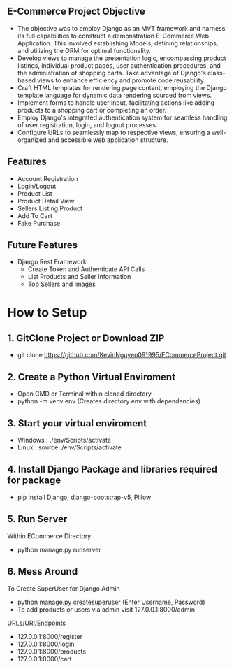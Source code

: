 ## E-Commerce Project Objective
- The objective was to employ Django as an MVT framework and harness its full capabilities to construct a demonstration E-Commerce Web Application. This involved establishing Models, defining relationships, and utilizing the ORM for optimal functionality.
- Develop views to manage the presentation logic, encompassing product listings, individual product pages, user authentication procedures, and the administration of shopping carts. Take advantage of Django's class-based views to enhance efficiency and promote code reusability.
- Craft HTML templates for rendering page content, employing the Django template language for dynamic data rendering sourced from views.
- Implement forms to handle user input, facilitating actions like adding products to a shopping cart or completing an order.
- Employ Django's integrated authentication system for seamless handling of user registration, login, and logout processes.
- Configure URLs to seamlessly map to respective views, ensuring a well-organized and accessible web application structure.

## Features
- Account Registration
- Login/Logout
- Product List
- Product Detail View
- Sellers Listing Product
- Add To Cart
- Fake Purchase

## Future Features
- Django Rest Framework
  - Create Token and Authenticate API Calls
  - List Products and Seller information
  - Top Sellers and Images

# How to Setup
## 1. GitClone Project or Download ZIP
- git clone https://github.com/KevinNguyen091995/ECommerceProject.git
  
## 2. Create a Python Virtual Enviroment
- Open CMD or Terminal within cloned directory
- python -m venv env (Creates directory env with dependencies)

## 3. Start your virtual enviroment
- Windows : ./env/Scripts/activate
- Linux : source ./env/Scripts/activate

## 4. Install Django Package and libraries required for package
- pip install Django, django-bootstrap-v5, Pillow

## 5. Run Server
Within ECommerce Directory
- python manage.py runserver

## 6. Mess Around
To Create SuperUser for Django Admin
- python manage.py createsuperuser (Enter Username, Password)
- To add products or users via admin visit 127.0.0.1:8000/admin

URLs/URI/Endpoints
- 127.0.0.1:8000/register
- 127.0.0.1:8000/login
- 127.0.0.1:8000/products
- 127.0.0.1:8000/cart
